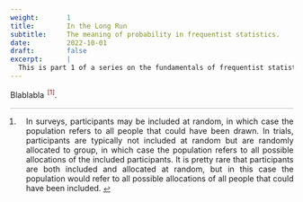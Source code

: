 ```yaml
---
weight:       1
title:        In the Long Run
subtitle:     The meaning of probability in frequentist statistics.   
date:         2022-10-01
draft:        false
excerpt:      |
  This is part 1 of a series on the fundamentals of frequentist statistics.
---
```




<style type="text/css">

/*---GENERAL TEXT---*/

/* text */
p {
  font-size: 14px;
  text-align: justify;
  width: auto;
}

/* text classes */
p.keypoint{
  border-left: 0.7em solid #cccccc;
  background-color: #ebebeb;
  padding: 0.75em 1em 0.75em 0.6em;
}

p.figure{
  text-align: center;
}

p.caption{
  text-align: justify; 
  font-size: 12px;
  margin: -1em 6em 2em 6em;
}

/* list */
li{
  font-size: 14px;
  text-align: justify;
  padding-left: 1em;
}

/* headings */
h1{
  font-size: 11px;
}

h2{
  font-size: 6px;
}

/*---POP-UP FOOTNOTES---*/

/* hyperlink subclass fn,
   whose span is the pop-up footnote;
   default params below are when not hovering
*/
a.fn span {
  opacity: 0;
  pointer-events: none;
  width: 30%;
  font-size: 0.9em;
  position: absolute;
  background-color: #FEF6BB;
   -webkit-transition: all 0.5s ease;
   -moz-transition: all 0.5s ease;
   -o-transition: all 0.5s ease;
   transition: all 0.5s ease;
}
/* hyperlink subclass fn,
   whose span is the pop-up footnote;
   params below are specifically when hovering
*/
a.fn:hover span {
  opacity: 1;
  pointer-events: auto;
  padding: .5em .8em .5em .8em;
  box-shadow: 0px 0px 15px grey;
   -webkit-transition: all 0.5s ease;
   -moz-transition: all 0.5s ease;
   -o-transition: all 0.5s ease;
   transition: all 0.5s ease;
}

/*---FOOTER FOOTNOTES---*/

/* footer, which will hold footnotes as ordered list */
footer {
  margin-top: 2ex;
  border-top: 1px solid silver;
  font-size: 1em;
}
/* footer ordered list */
footer ol {
  padding-left: 1em;
}

/* init a `footnotes` counter*/
article {
  counter-reset: footnotes;
}

/*  inline footnotes references
 *  1. increment the counter at each new reference
 *  2. reset link styles to make it appear like regular text
 */
[aria-describedby="footnote-label"] {
  counter-increment: footnotes; /* 1 */
  text-decoration: none; /* 2 */
  color: inherit; /* 2 */
  cursor: default; /* 2 */
  outline: none; /* 2 */
}

/*  actual numbered references
 *  1. display the current state of the counter (e.g. `[1]`)
 *  2. align text as superscript
 *  3. make the number smaller (since it's superscript)
 *  4. slightly offset the number from the text
 *  5. reset link styles on the number to show it's usable
 */
[aria-describedby="footnote-label"]::after {
  content: '[' counter(footnotes) ']';    /* 1 */
  vertical-align: super;                  /* 2 */
  font-size: 0.8em;                       /* 3 */
  margin-left: 2px;                       /* 4 */
  color: #8a0900;                         /* 5 */
  cursor: pointer;                        /* 5 */
}

/* resetting the default focused styles on the number
 */
[aria-describedby="footnote-label"]:focus::after {
  outline: thin dotted;
  outline-offset: 2px;
}

[aria-label="Back to content"] {
  font-size: 0.8em;
}

/* highlight target note
 */
footer :target {
  background: #FEF6BB;
}

/* visually hidden yet accessible content
 */
.visually-hidden {
  position: absolute;
  clip: rect(0 0 0 0);
  visibility: hidden;
  opacity: 0;
}

</style>


Blablabla <a class="fn" href="#whatispop-foot" aria-describedby="footnote-label" id="whatispop-text"> <span>An interesting and informative comment appears here, as if by magic. What if there is more text though. Can it go on and on and on? For how long? Even more text. And more. More more more. What if there is more text though. Can it go on and on and on? For how long? Even more text. And more. More more more. What if there is more text though. Can it go on and on and on? For how long? Even more text. And more. More more more.</span></a>.

<!-- footnotes -->
<footer>
<h2 class="visually-hidden" id="footnote-label"> Footnotes </h2>
<ol>

<li id="whatispop-foot">
In surveys, participants may be included at random, in which case the population refers to all people that could have been drawn. In trials, participants are typically not included at random but are randomly allocated to group, in which case the population refers to all possible allocations of the included participants. It is pretty rare that participants are both included and allocated at random, but in this case the population would refer to all possible allocations of all people that could have been included. 
<a href="#whatispop-text" aria-label="Back to content"> ↩ </a>
</li>

</ol>
</footer>
